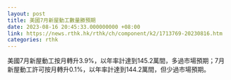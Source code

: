 ```yaml
---
layout: post
title: 美國7月新屋動工數量勝預期
date: 2023-08-16 20:45:33.000000000 +08:00
link: https://news.rthk.hk/rthk/ch/component/k2/1713769-20230816.htm
categories: rthk
---
```


美國7月新屋動工按月轉升3.9%，以年率計達到145.2萬間，多過市場預期；7月新屋動工許可按月轉升0.1%，以年率計達到144.2萬間，但少過市場預期。
